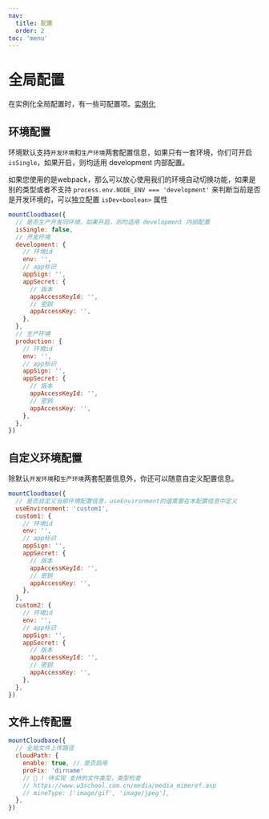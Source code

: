 ```yaml
---
nav:
  title: 配置
  order: 2
toc: 'menu'
---
```

# 全局配置
在实例化全局配置时，有一些可配置项。[实例化](../guide/base#实例化cloudbase-context)
## 环境配置
环境默认支持`开发环境`和`生产环境`两套配置信息，如果只有一套环境，你们可开启`isSingle`，如果开启，则均适用 development 内部配置。

如果您使用的是webpack，那么可以放心使用我们的环境自动切换功能，如果是别的类型或者不支持 `process.env.NODE_ENV === 'development'` 来判断当前是否是开发环境的，可以独立配置 `isDev<boolean>` 属性
```js
mountCloudbase({
  // 是否生产开发同环境，如果开启，则均适用 development 内部配置
  isSingle: false,
  // 开发环境
  development: {
    // 环境id
    env: '',
    // app标识
    appSign: '',
    appSecret: {
      // 版本
      appAccessKeyId: '',
      // 密钥
      appAccessKey: '',
    },
  },
  // 生产环境
  production: {
    // 环境id
    env: '',
    // app标识
    appSign: '',
    appSecret: {
      // 版本
      appAccessKeyId: '',
      // 密钥
      appAccessKey: '',
    },
  },
})
```

## 自定义环境配置
除默认`开发环境`和`生产环境`两套配置信息外，你还可以随意自定义配置信息。
```js
mountCloudbase({
  // 是否自定义当前环境配置信息，useEnvironment的值需要在本配置信息中定义
  useEnvironment: 'custom1',
  custom1: {
    // 环境id
    env: '',
    // app标识
    appSign: '',
    appSecret: {
      // 版本
      appAccessKeyId: '',
      // 密钥
      appAccessKey: '',
    },
  },
  custom2: {
    // 环境id
    env: '',
    // app标识
    appSign: '',
    appSecret: {
      // 版本
      appAccessKeyId: '',
      // 密钥
      appAccessKey: '',
    },
  },
})
```

## 文件上传配置
```js
mountCloudbase({
  // 全局文件上传路径
  cloudPath: {
    enable: true, // 是否启用
    proFix: 'dirname'
    // 🍠 ! 待实现 支持的文件类型，类型检查
    // https://www.w3school.com.cn/media/media_mimeref.asp
    // mineType: ['image/gif', 'image/jpeg'],
  },
})
```